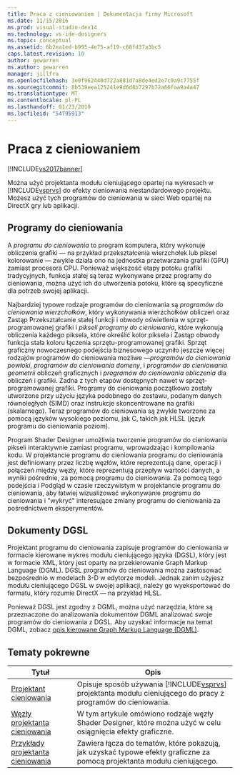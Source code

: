 ```yaml
---
title: Praca z cieniowaniem | Dokumentacja firmy Microsoft
ms.date: 11/15/2016
ms.prod: visual-studio-dev14
ms.technology: vs-ide-designers
ms.topic: conceptual
ms.assetid: 6b2ea1ed-b995-4e75-af19-c68fd37a3bc5
caps.latest.revision: 10
author: gewarren
ms.author: gewarren
manager: jillfra
ms.openlocfilehash: 3e0f962440d722a881d7a8de4ed2e7c9a9c7755f
ms.sourcegitcommit: 8b538eea125241e9d6d8b7297b72a66faa9a4a47
ms.translationtype: MT
ms.contentlocale: pl-PL
ms.lasthandoff: 01/23/2019
ms.locfileid: "54795913"
---
```

# <a name="working-with-shaders"></a>Praca z cieniowaniem
[!INCLUDE[vs2017banner](../includes/vs2017banner.md)]

Można użyć projektanta modułu cieniującego opartej na wykresach w [!INCLUDE[vsprvs](../includes/vsprvs-md.md)] do efekty cieniowania niestandardowego projektu. Możesz użyć tych programów do cieniowania w sieci Web opartej na DirectX gry lub aplikacji.  
  
## <a name="shaders"></a>Programy do cieniowania  
 A *programu do cieniowania* to program komputera, który wykonuje obliczenia grafiki — na przykład przekształcenia wierzchołek lub piksel kolorowanie — zwykle działa ono na jednostka przetwarzania grafiki (GPU) zamiast procesora CPU. Ponieważ większość etapy potoku grafiki tradycyjnych, funkcja stałej są teraz wykonywane przez programy do cieniowania, można użyć ich do utworzenia potoku, które są specyficzne dla potrzeb swojej aplikacji.  
  
 Najbardziej typowe rodzaje programów do cieniowania są *programów do cieniowania wierzchołków*, który wykonywania wierzchołków obliczeń oraz Zastąp Przekształcanie stałej funkcji i obwody oświetlenia w sprzęt-programowanej grafiki i *pikseli programy do cieniowania*, które wykonują obliczenia każdego piksela, które określić kolor piksela i Zastąp obwody funkcja stała koloru łączenia sprzętu-programowanej grafiki. Sprzęt graficzny nowoczesnego podejścia biznesowego uczyniło jeszcze więcej rodzajów programów do cieniowania możliwe —*programów do cieniowania powłoki*, *programów do cieniowania domeny*, i *programów do cieniowania geometrii* obliczeń graficznych i *programów do cieniowania obliczenia* dla obliczeń i grafiki. Żadna z tych etapów dostępnych nawet w sprzęt-programowanej grafiki. Programy do cieniowania początkowo zostały utworzone przy użyciu języka podobnego do zestawu, podanym danych równoległych (SIMD) oraz instrukcje skoncentrowane na grafiki (skalarnego). Teraz programów do cieniowania są zwykle tworzone za pomocą języków wysokiego poziomu, jak C, takich jak HLSL (język programu do cieniowania poziom).  
  
 Program Shader Designer umożliwia tworzenie programów do cieniowania pikseli interaktywnie zamiast programu, wprowadzając i kompilowania kodu. W projektancie programu do cieniowania programu do cieniowania jest definiowany przez liczbę węzłów, które reprezentują dane, operacji i połączeń między węzły, które reprezentują przepływ wartości danych, a wyniki pośrednie, za pomocą programu do cieniowania. Za pomocą tego podejścia i Podgląd w czasie rzeczywistym w projektancie programu do cieniowania, aby łatwiej wizualizować wykonywanie programu do cieniowania i "wykryć" interesujące zmiany programu do cieniowania za pośrednictwem eksperymentów.  
  
## <a name="dgsl-documents"></a>Dokumenty DGSL  
 Projektant programu do cieniowania zapisuje programów do cieniowania w formacie kierowane wykres modułu cieniującego języka (DGSL), który jest w formacie XML, który jest oparty na przekierowanie Graph Markup Language (DGML). DGSL programów do cieniowania można zastosować bezpośrednio w modelach 3-D w edytorze modeli. Jednak zanim użyjesz modułu cieniującego DGSL w swojej aplikacji, należy go wyeksportować do formatu, który rozumie DirectX — na przykład HLSL.  
  
 Ponieważ DGSL jest zgodny z DGML, można użyć narzędzia, które są przeznaczone do analizowania dokumentów DGML analizować swoje programów do cieniowania z DGSL. Aby uzyskać informacje na temat DGML, zobacz [opis kierowane Graph Markup Language (DGML)](http://msdn.microsoft.com/library/ee842619.aspx).  
  
## <a name="related-topics"></a>Tematy pokrewne  
  
|Tytuł|Opis|  
|-----------|-----------------|  
|[Projektant cieniowania](../designers/shader-designer.md)|Opisuje sposób używania [!INCLUDE[vsprvs](../includes/vsprvs-md.md)] projektanta modułu cieniującego do pracy z programów do cieniowania.|  
|[Węzły projektanta cieniowania](../designers/shader-designer-nodes.md)|W tym artykule omówiono rodzaje węzły Shader Designer, które można użyć w celu osiągnięcia efekty graficzne.|  
|[Przykłady projektanta cieniowania](../designers/shader-designer-examples.md)|Zawiera łącza do tematów, które pokazują, jak uzyskać typowe efekty graficzne za pomocą projektanta modułu cieniującego.|
